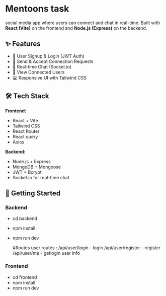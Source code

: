 # Mentoons task

social media app where users can connect and chat in real-time. Built with **React (Vite)** on the frontend and **Node.js (Express)** on the backend.

## ✨ Features

- 🔐 User Signup & Login (JWT Auth)
- 👥 Send & Accept Connection Requests
- 💬 Real-time Chat (Socket.io)
- 📄 View Connected Users
- 💻 Responsive UI with Tailwind CSS

## 🛠 Tech Stack

**Frontend:**  
- React + Vite  
- Tailwind CSS  
- React Router
- React query
- Axios  

**Backend:**  
- Node.js + Express  
- MongoDB + Mongoose  
- JWT + Bcrypt  
- Socket.io for real-time chat  

## 🚀 Getting Started

### Backend

- cd backend
- npm install
- npm run dev

  #Routes
  user routes :
    /api/user/login - login
    /api/user/register - register
    /api/user/me  - getlogin user info


### Frontend

- cd frontend
- npm install
- npm run dev

